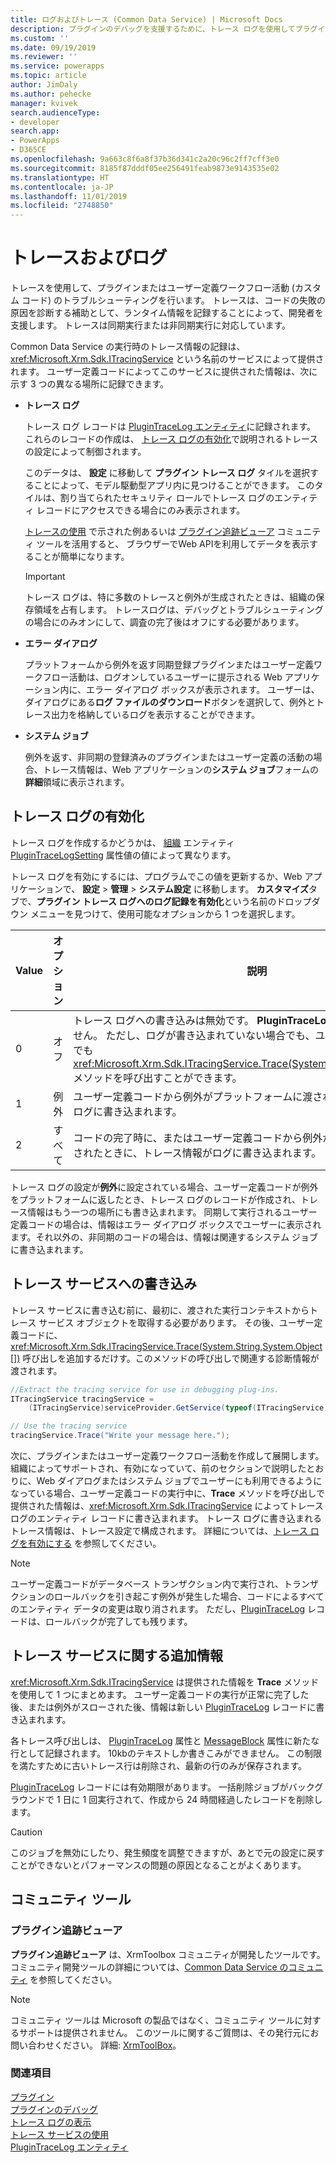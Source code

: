 ```yaml
---
title: ログおよびトレース (Common Data Service) | Microsoft Docs
description: プラグインのデバッグを支援するために、トレース ログを使用してプラグイン実行情報を保存します。
ms.custom: ''
ms.date: 09/19/2019
ms.reviewer: ''
ms.service: powerapps
ms.topic: article
author: JimDaly
ms.author: pehecke
manager: kvivek
search.audienceType:
- developer
search.app:
- PowerApps
- D365CE
ms.openlocfilehash: 9a663c8f6a8f37b36d341c2a20c96c2ff7cff3e0
ms.sourcegitcommit: 8185f87dddf05ee256491feab9873e9143535e02
ms.translationtype: HT
ms.contentlocale: ja-JP
ms.lasthandoff: 11/01/2019
ms.locfileid: "2748850"
---
```

# <a name="tracing-and-logging"></a>トレースおよびログ

トレースを使用して、プラグインまたはユーザー定義ワークフロー活動 (カスタム コード) のトラブルシューティングを行います。 トレースは、コードの失敗の原因を診断する補助として、ランタイム情報を記録することによって、開発者を支援します。 トレースは同期実行または非同期実行に対応しています。
  
Common Data Service の実行時のトレース情報の記録は、<xref:Microsoft.Xrm.Sdk.ITracingService> という名前のサービスによって提供されます。 ユーザー定義コードによってこのサービスに提供された情報は、次に示す 3 つの異なる場所に記録できます。  

- **トレース ログ**  
  
    トレース ログ レコードは [PluginTraceLog エンティティ](reference/entities/plugintracelog.md)に記録されます。 これらのレコードの作成は、 [トレース ログの有効化](#enable-trace-logging)で説明されるトレースの設定によって制御されます。

    このデータは、 **設定** に移動して **プラグイン トレース ログ** タイルを選択することによって、モデル駆動型アプリ内に見つけることができます。 このタイルは、割り当てられたセキュリティ ロールでトレース ログのエンティティ レコードにアクセスできる場合にのみ表示されます。

    [トレースの使用](debug-plug-in.md#use-tracing) で示された例あるいは [プラグイン追跡ビューア](#plug-in-trace-viewer) コミュニティ ツールを活用すると、 ブラウザーでWeb APIを利用してデータを表示することが簡単になります。

    > [!IMPORTANT]
    > トレース ログは、特に多数のトレースと例外が生成されたときは、組織の保存領域を占有します。 トレースログは、デバッグとトラブルシューティングの場合にのみオンにして、調査の完了後はオフにする必要があります。  
  
- **エラー ダイアログ**  
  
     プラットフォームから例外を返す同期登録プラグインまたはユーザー定義ワークフロー活動は、ログオンしているユーザーに提示される Web アプリケーション内に、エラー ダイアログ ボックスが表示されます。 ユーザーは、ダイアログにある**ログ ファイルのダウンロード**ボタンを選択して、例外とトレース出力を格納しているログを表示することができます。  
  
- **システム ジョブ**  
  
     例外を返す、非同期の登録済みのプラグインまたはユーザー定義の活動の場合、トレース情報は、Web アプリケーションの**システム ジョブ**フォームの**詳細**領域に表示されます。  
  
<a name="bkmk_trace-settings"></a>

## <a name="enable-trace-logging"></a>トレース ログの有効化

トレース ログを作成するかどうかは、 [組織](/powerapps/developer/common-data-service/reference/entities/organization) エンティティ [PluginTraceLogSetting](/powerapps/developer/common-data-service/reference/entities/organization#BKMK_PluginTraceLogSetting) 属性値の値によって異なります。

トレース ログを有効にするには、プログラムでこの値を更新するか、Web アプリケーションで、 **設定** > **管理** > **システム設定** に移動します。 **カスタマイズ**タブで、**プラグイン トレース ログへのログ記録を有効化**という名前のドロップダウン メニューを見つけて、使用可能なオプションから 1 つを選択します。  
  
|Value|オプション|説明|  
|------------|-----------------|-----------------|  
|0|オフ|トレース ログへの書き込みは無効です。 **PluginTraceLog** レコードが作成されません。 ただし、ログが書き込まれていない場合でも、ユーザー定義コードはそれでも <xref:Microsoft.Xrm.Sdk.ITracingService.Trace(System.String,System.Object[])> メソッドを呼び出すことができます。|  
|1|例外|ユーザー定義コードから例外がプラットフォームに渡されると、トレース情報がログに書き込まれます。|  
|2|すべて|コードの完了時に、またはユーザー定義コードから例外がプラットフォームに渡されたときに、トレース情報がログに書き込まれます。|  
  
トレース ログの設定が**例外**に設定されている場合、ユーザー定義コードが例外をプラットフォームに返したとき、トレース ログのレコードが作成され、トレース情報はもう一つの場所にも書き込まれます。 同期して実行されるユーザー定義コードの場合は、情報はエラー ダイアログ ボックスでユーザーに表示されます。それ以外の、非同期のコードの場合は、情報は関連するシステム ジョブに書き込まれます。  

## <a name="write-to-the-tracing-service"></a>トレース サービスへの書き込み

トレース サービスに書き込む前に、最初に、渡された実行コンテキストからトレース サービス オブジェクトを取得する必要があります。 その後、ユーザー定義コードに、<xref:Microsoft.Xrm.Sdk.ITracingService.Trace(System.String,System.Object[])> 呼び出しを追加するだけす。このメソッドの呼び出しで関連する診断情報が渡されます。  

  
 ```csharp
//Extract the tracing service for use in debugging plug-ins.
 ITracingService tracingService =
     (ITracingService)serviceProvider.GetService(typeof(ITracingService));

 // Use the tracing service 
 tracingService.Trace("Write your message here.");
 
```

次に、プラグインまたはユーザー定義ワークフロー活動を作成して展開します。 組織によってサポートされ、有効になっていて、前のセクションで説明したとおりに、Web ダイアログまたはシステム ジョブでユーザーにも利用できるようになっている場合、ユーザー定義コードの実行中に、**Trace** メソッドを呼び出しで提供された情報は、<xref:Microsoft.Xrm.Sdk.ITracingService> によってトレース ログのエンティティ レコードに書き込まれます。 トレース ログに書き込まれるトレース情報は、トレース設定で構成されます。 詳細については、[トレース ログを有効にする](#bkmk_trace-settings) を参照してください。  
  
> [!NOTE]
> ユーザー定義コードがデータベース トランザクション内で実行され、トランザクションのロールバックを引き起こす例外が発生した場合、コードによるすべてのエンティティ データの変更は取り消されます。 ただし、[PluginTraceLog](reference/entities/plugintracelog.md) レコードは、ロールバックが完了しても残ります。  
  
## <a name="additional-information-about-the-tracing-service"></a>トレース サービスに関する追加情報

<xref:Microsoft.Xrm.Sdk.ITracingService> は提供された情報を **Trace** メソッドを使用して 1 つにまとめます。 ユーザー定義コードの実行が正常に完了した後、または例外がスローされた後、情報は新しい [PluginTraceLog](reference/entities/plugintracelog.md) レコードに書き込まれます。  

各トレース呼び出しは、 [PluginTraceLog](reference/entities/plugintracelog.md) 属性と [MessageBlock](reference/entities/plugintracelog.md#BKMK_MessageBlock) 属性に新たな行として記録されます。 10kbのテキストしか書きこみができません。 この制限を満たすために古いトレース行は削除され、最新の行のみが保存されます。
  
[PluginTraceLog](reference/entities/plugintracelog.md) レコードには有効期限があります。 一括削除ジョブがバックグラウンドで 1 日に 1 回実行されて、作成から 24 時間経過したレコードを削除します。 

> [!CAUTION]
> このジョブを無効にしたり、発生頻度を調整できますが、あとで元の設定に戻すことができないとパフォーマンスの問題の原因となることがよくあります。

## <a name="community-tools"></a>コミュニティ ツール

 ### <a name="plug-in-trace-viewer"></a>プラグイン追跡ビューア

**プラグイン追跡ビューア** は、XrmToolbox コミュニティが開発したツールです。 コミュニティ開発ツールの詳細については、[Common Data Service のコミュニティ](community-tools.md) を参照してください。

> [!NOTE]
> コミュニティ ツールは Microsoft の製品ではなく、コミュニティ ツールに対するサポートは提供されません。 このツールに関するご質問は、その発行元にお問い合わせください。 詳細: [XrmToolBox](https://www.xrmtoolbox.com)。  

### <a name="see-also"></a>関連項目

[プラグイン](plug-ins.md)  
[プラグインのデバッグ](debug-plug-in.md#use-tracing)  
[トレース ログの表示](tutorial-write-plug-in.md#view-trace-logs)  
[トレース サービスの使用](write-plug-in.md#use-the-tracing-service)  
[PluginTraceLog エンティティ](reference/entities/plugintracelog.md)